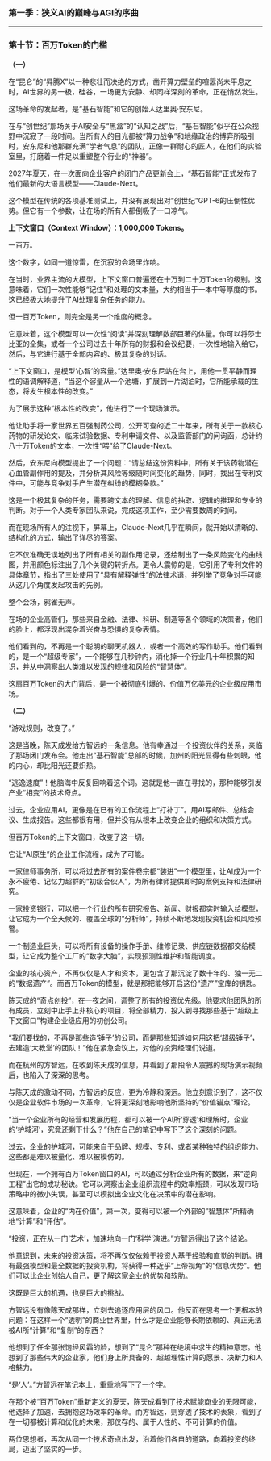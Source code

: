 ### **第一季：狭义AI的巅峰与AGI的序曲**

---

### **第十节：百万Token的门槛**

**（一）**

在“昆仑”的“昇腾X”以一种悲壮而决绝的方式，凿开算力壁垒的喧嚣尚未平息之时，AI世界的另一极，硅谷，一场更为安静、却同样深刻的革命，正在悄然发生。

这场革命的发起者，是“基石智能”和它的创始人达里奥·安东尼。

在与“创世纪”那场关于AI安全与“黑盒”的“认知之战”后，“基石智能”似乎在公众视野中沉寂了一段时间。当所有人的目光都被“算力战争”和地缘政治的博弈所吸引时，安东尼和他那群充满“学者气息”的团队，正像一群耐心的匠人，在他们的实验室里，打磨着一件足以重塑整个行业的“神器”。

2027年夏天，在一次面向企业客户的闭门产品更新会上，“基石智能”正式发布了他们最新的大语言模型——Claude-Next。

这个模型在传统的各项基准测试上，并没有展现出对“创世纪”GPT-6的压倒性优势。但它有一个参数，让在场的所有人都倒吸了一口凉气。

**上下文窗口（Context Window）：1,000,000 Tokens。**

一百万。

这个数字，如同一道惊雷，在沉寂的会场里炸响。

在当时，业界主流的大模型，上下文窗口普遍还在十万到二十万Token的级别。这意味着，它们一次性能够“记住”和处理的文本量，大约相当于一本中等厚度的书。这已经极大地提升了AI处理复杂任务的能力。

但一百万Token，则完全是另一个维度的概念。

它意味着，这个模型可以一次性“阅读”并深刻理解数部巨著的体量。你可以将莎士比亚的全集，或者一个公司过去十年所有的财报和会议纪要，一次性地输入给它，然后，与它进行基于全部内容的、极其复杂的对话。

“上下文窗口，是模型‘心智’的容量。”达里奥·安东尼站在台上，用他一贯平静而理性的语调解释道，“当这个容量从一个池塘，扩展到一片湖泊时，它所能承载的生态，将发生根本性的改变。”

为了展示这种“根本性的改变”，他进行了一个现场演示。

他让助手将一家世界五百强制药公司，公开可查的近二十年来，所有关于一款核心药物的研发论文、临床试验数据、专利申请文件、以及监管部门的问询函，总计约八十万Token的文本，一次性“喂”给了Claude-Next。

然后，安东尼向模型提出了一个问题：“请总结这份资料中，所有关于该药物潜在心血管副作用的提及，并分析其风险等级随时间变化的趋势，同时，找出在专利文件中，可能与竞争对手产生潜在纠纷的模糊条款。”

这是一个极其复杂的任务，需要跨文本的理解、信息的抽取、逻辑的推理和专业的判断。对于一个人类专家团队来说，完成这项工作，至少需要数周的时间。

而在现场所有人的注视下，屏幕上，Claude-Next几乎在瞬间，就开始以清晰的、结构化的方式，输出了详尽的答案。

它不仅准确无误地列出了所有相关的副作用记录，还绘制出了一条风险变化的曲线图，并用颜色标注出了几个关键的转折点。更令人震惊的是，它引用了专利文件的具体章节，指出了三处使用了“具有解释弹性”的法律术语，并列举了竞争对手可能从这几个角度发起攻击的先例。

整个会场，鸦雀无声。

在场的企业高管们，那些来自金融、法律、科研、制造等各个领域的决策者，他们的脸上，都浮现出混杂着兴奋与恐惧的复杂表情。

他们看到的，不再是一个聪明的聊天机器人，或者一个高效的写作助手。他们看到的，是一个“超级专家”，一个能够在几秒钟内，消化掉一个行业几十年积累的知识，并从中洞察出人类难以发现的规律和风险的“智慧体”。

这扇百万Token的大门背后，是一个被彻底引爆的、价值万亿美元的企业级应用市场。

**（二）**

“游戏规则，改变了。”

这是当晚，陈天成发给方智远的一条信息。他有幸通过一个投资伙伴的关系，亲临了那场闭门发布会。他走出“基石智能”总部的时候，加州的阳光显得有些刺眼，他的内心，却比阳光还要炽热。

“逃逸速度”！他脑海中反复回响着这个词。这就是他一直在寻找的，那种能够引发产业“相变”的技术奇点。

过去，企业应用AI，更像是在已有的工作流程上“打补丁”。用AI写邮件、总结会议、生成报告。这些都很有用，但并没有从根本上改变企业的组织和决策方式。

但百万Token的上下文窗口，改变了这一切。

它让“AI原生”的企业工作流程，成为了可能。

一家律师事务所，可以将过去所有的案件卷宗都“装进”一个模型里，让AI成为一个永不疲倦、记忆力超群的“初级合伙人”，为所有律师提供即时的案例支持和法律研究。

一家投资银行，可以把一个行业的所有研究报告、新闻、财报都实时输入给模型，让它成为一个全天候的、覆盖全球的“分析师”，持续不断地发现投资机会和风险预警。

一个制造业巨头，可以将所有设备的操作手册、维修记录、供应链数据都交给模型，让它成为整个工厂的“数字大脑”，实现预测性维护和智能调度。

企业的核心资产，不再仅仅是人才和资本，更包含了那沉淀了数十年的、独一无二的“数据遗产”。而百万Token的模型，就是那把能够开启这份“遗产”宝库的钥匙。

陈天成的“奇点创投”，在一夜之间，调整了所有的投资优先级。他要求他团队的所有成员，立刻中止手上非核心的项目，将全部精力，投入到寻找那些基于“超级上下文窗口”构建企业级应用的初创公司。

“我们要找的，不再是那些造‘锤子’的公司，而是那些知道如何用这把‘超级锤子’，去建造‘大教堂’的团队！”他在紧急会议上，对他的投资经理们说道。

而在杭州的方智远，在收到陈天成的信息，并看到了那段令人震撼的现场演示视频后，也陷入了深深的思考。

与陈天成的激动不同，方智远的反应，更为冷静和深远。他立刻意识到了，这不仅仅是企业软件市场的一次革命，它将更深刻地影响他所坚持的“价值锚点”理论。

“当一个企业所有的经营和发展历程，都可以被一个AI所‘穿透’和理解时，企业的‘护城河’，究竟还剩下什么？”他在自己的笔记中写下了这个深刻的问题。

过去，企业的护城河，可能来自于品牌、规模、专利、或者某种独特的组织能力。这些都是难以被量化、难以被模仿的。

但现在，一个拥有百万Token窗口的AI，可以通过分析企业所有的数据，来“逆向工程”出它的成功秘诀。它可以洞察出企业组织流程中的效率瓶颈，可以发现市场策略中的微小失误，甚至可以模拟出企业文化在决策中的潜在影响。

这意味着，企业的“内在价值”，第一次，变得可以被一个外部的“智慧体”所精确地“计算”和“评估”。

“投资，正在从一门‘艺术’，加速地向一门‘科学’演进。”方智远得出了这个结论。

他意识到，未来的投资决策，将不再仅仅依赖于投资人基于经验和直觉的判断。拥有最强模型和最全数据的投资机构，将获得一种近乎“上帝视角”的“信息优势”。他们可以比企业创始人自己，更了解这家企业的优势和软肋。

这既是巨大的机遇，也是巨大的挑战。

方智远没有像陈天成那样，立刻去追逐应用层的风口。他反而在思考一个更根本的问题：在这样一个“透明”的商业世界里，什么才是企业能够长期依赖的、真正无法被AI所“计算”和“复制”的东西？

他想到了任全那张饱经风霜的脸，想到了“昆仑”那种在绝境中求生的精神意志。他想到了那些伟大的企业家，他们身上所具备的、超越理性计算的愿景、决断力和人格魅力。

“是‘人’。”方智远在笔记本上，重重地写下了一个字。

在那个被“百万Token”重新定义的夏天，陈天成看到了技术赋能商业的无限可能，他选择了加速，去拥抱这场效率的革命。而方智远，则穿透了技术的表象，看到了在一切都被计算和优化的未来，那仅存的、属于人性的、不可计算的价值。

两位思想者，再次从同一个技术奇点出发，沿着他们各自的道路，向着投资的终局，迈出了坚实的一步。
